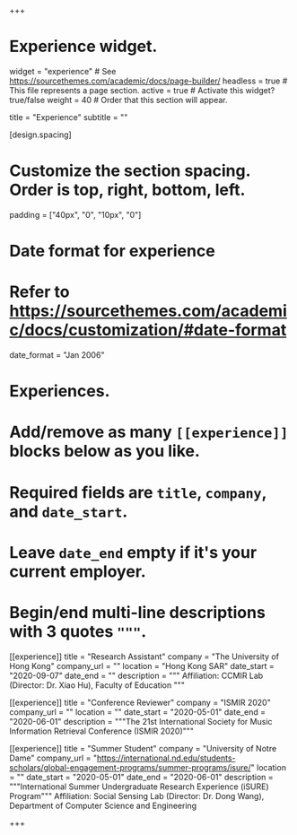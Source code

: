 +++
# Experience widget.
widget = "experience"  # See https://sourcethemes.com/academic/docs/page-builder/
headless = true  # This file represents a page section.
active = true  # Activate this widget? true/false
weight = 40  # Order that this section will appear.

title = "Experience"
subtitle = ""

[design.spacing]
  # Customize the section spacing. Order is top, right, bottom, left.
  padding = ["40px", "0", "10px", "0"]

# Date format for experience
#   Refer to https://sourcethemes.com/academic/docs/customization/#date-format
date_format = "Jan 2006"

# Experiences.
#   Add/remove as many `[[experience]]` blocks below as you like.
#   Required fields are `title`, `company`, and `date_start`.
#   Leave `date_end` empty if it's your current employer.
#   Begin/end multi-line descriptions with 3 quotes `"""`.
[[experience]]
  title = "Research Assistant"
  company = "The University of Hong Kong"
  company_url = ""
  location = "Hong Kong SAR"
  date_start = "2020-09-07"
  date_end = ""
  description = """
  Affiliation: CCMIR Lab (Director: Dr. Xiao Hu), Faculty of Education
  """

[[experience]]
  title = "Conference Reviewer"
  company = "ISMIR 2020"
  company_url = ""
  location = ""
  date_start = "2020-05-01"
  date_end = "2020-06-01"
  description = """The 21st International Society for Music Information Retrieval Conference (ISMIR 2020)"""

[[experience]]
  title = "Summer Student"
  company = "University of Notre Dame"
  company_url = "https://international.nd.edu/students-scholars/global-engagement-programs/summer-programs/isure/"
  location = ""
  date_start = "2020-05-01"
  date_end = "2020-06-01"
  description = """International Summer Undergraduate Research Experience (iSURE) Program"""
  Affiliation: Social Sensing Lab (Director: Dr. Dong Wang), Department of Computer Science and Engineering

+++
